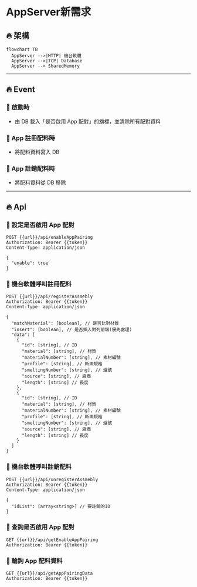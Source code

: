 # AppServer新需求

## 🔥 架構

```mermaid
flowchart TB
  AppServer -->|HTTP| 機台軟體
  AppServer -->|TCP| Database
  AppServer --> SharedMemory
```

---

## 🔥 Event

### 🔶 啟動時

- 由 DB 載入「是否啟用 App 配對」的旗標，並清除所有配對資料

### 🔶 App 註冊配料時

- 將配料資料寫入 DB

### 🔶 App 註銷配料時

- 將配料資料從 DB 移除

---

## 🔥 Api

### 🔶 設定是否啟用 App 配對

```http
POST {{url}}/api/enableAppPairing
Authorization: Bearer {{token}}
Content-Type: application/json

{
  "enable": true
}
```

### 🔶 機台軟體呼叫註冊配料

```http
POST {{url}}/api/registerAssmebly
Authorization: Bearer {{token}}
Content-Type: application/json

{
  "matchMaterial": [boolean], // 是否比對材質
  "insert": [boolean], // 是否插入對列前端(優先處理)
  "data": [
    {
      "id": [string], // ID
      "material": [string], // 材質
      "materialNumber": [string], // 素材編號
      "profile": [string], // 斷面規格
      "smeltingNumber": [string], // 爐號
      "source": [string], // 廠商
      "length": [string] // 長度
    },
    {
      "id": [string], // ID
      "material": [string], // 材質
      "materialNumber": [string], // 素材編號
      "profile": [string], // 斷面規格
      "smeltingNumber": [string], // 爐號
      "source": [string], // 廠商
      "length": [string] // 長度
    }
  ]
}
```

### 🔶 機台軟體呼叫註銷配料

```http
POST {{url}}/api/unregisterAssmebly
Authorization: Bearer {{token}}
Content-Type: application/json

{
  "idList": [array<string>] // 要註銷的ID
}
```

### 🔶 查詢是否啟用 App 配對

```http
GET {{url}}/api/getEnableAppPairing
Authorization: Bearer {{token}}
```

### 🔶 輪詢 App 配料資料

```http
GET {{url}}/api/getAppPairingData
Authorization: Bearer {{token}}
```
